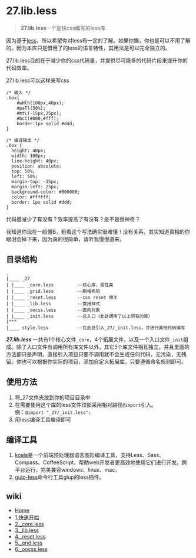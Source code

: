 27.lib.less
======

> **27.lib.less**一个加快css编写的less库

因为基于[less](http://www.bootcss.com/p/lesscss/)，所以希望你对less有一定的了解。如果你懒，你也是可以不用了解的。因为本库只是借用了的less的语言特性，其用法是可以完全独立的。

27.lib.less目的在于减少你的css代码量，并提供尽可能多的代码片段来提升你的代码效率。

27.lib.less可以这样来写css

```less
/* 输入 */
.box{
	#wHlh(100px,40px);
	#paTl(50%);
	#mtL(-15px,25px);
	#bcC(#000,#fff);
	border:1px solid #ddd;
}

/* 编译输出 */
.box {
  height: 40px;
  width: 100px;
  line-height: 40px;
  position: absolute;
  top: 50%;
  left: 50%;
  margin-top: -15px;
  margin-left: 25px;
  background-color: #000000;
  color: #ffffff;
  border: 1px solid #ddd;
}
```
代码量减少了有没有？效率提高了有没有？是不是很神奇？

我知道你现在一脸懵B，粗看这个写法确实很难懂！没有关系，其实知道真相的你眼泪会掉下来，因为真的很简单，请听我慢慢道来。

## 目录结构

```tree
.
|____ _27
| |____ _core.less         --核心库，属性类
| |____ _grid.less         --删格布局
| |____ _reset.less        --css reset 相关
| |____ _lib.less          --常用样式
| |____ _oocss.less        --面向对象
| |____ _init.less         --总入口（此处调用了以上所有的库）
|***
|____ style.less           --在此处引入_27/_init.less，并进行其他代码编写

```
***27.lib.less*** 一共有1个核心文件`_core`，4个拓展文件，以及一个入口文件`_init`组成。除了入口文件有调用所有库文件以外，其它5个库文件相互独立。并且里面的方法都只是声明，直接引入项目只要不调用就不会生成任何代码，无污染，无残留。你也可以根据你实际的项目，添加自定义拓展库，只要遵循命名规则即可。

## 使用方法

1. 将_27文件夹放到你的项目目录中
2. 在需要使用这个库的less文件顶部采用相对路径`@import`引入。  
例：` @import "_27/_init.less"; `
3. 用less编译工具编译即可

## 编译工具
1. [koala](http://koala-app.com/index-zh.html)是一个前端预处理器语言图形编译工具，支持Less、Sass、Compass、CoffeeScript，帮助web开发者更高效地使用它们进行开发。跨平台运行，完美兼容windows、linux、mac。
2. [gulp-less](https://www.npmjs.com/package/gulp-less)命令行工具glup的less插件。

## wiki

- [Home](https://github.com/ziven27/27.lib.less/wiki)
- [1.快速开始](https://github.com/ziven27/27.lib.less/wiki/1.%E5%BF%AB%E9%80%9F%E5%BC%80%E5%A7%8B)
- [2._core.less](https://github.com/ziven27/27.lib.less/wiki/2._core.less)
- [3._lib.less](https://github.com/ziven27/27.lib.less/wiki/3._lib.less)
- [4._reset.less](https://github.com/ziven27/27.lib.less/wiki/4._reset.less)
- [5._grid.less](https://github.com/ziven27/27.lib.less/wiki/5._grid.less)
- [6._oocss.less](https://github.com/ziven27/27.lib.less/wiki/6._oocss.less)

